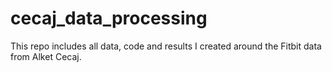 # cecaj_data_processing

This repo includes all data, code and results I created around the Fitbit data from Alket Cecaj.
